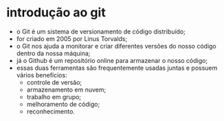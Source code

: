 # introdução ao git
- o Git é um sistema de versionamento de código distribuído;
- for criado em 2005 por Linus Torvalds;
- o Git nos ajuda a monitorar e criar diferentes versões do nosso código dentro da nossa máquina;
- já o Github é um repositório online para armazenar o nosso código;
- essas duas ferramentas são frequentemente usadas juntas e possuem vários benefícios:
  - controle de versão;
  - armazenamento em nuvem;
  - trabalho em grupo;
  - melhoramento de código;
  - reconhecimento.